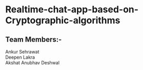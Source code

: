 # Realtime-chat-app-based-on-Cryptographic-algorithms

## Team Members:-
  Ankur Sehrawat <br />
  Deepen Lakra <br />
  Akshat
  Anubhav Deshwal
